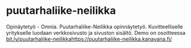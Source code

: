 # puutarhaliike-neilikka
Opinäytetyö - Omnia. Puutarhaliike-Neilikka opinnäytetyö. Kuvitteelliselle yritykselle luodaan verkkosivusto ja sivuston sisältö. Demo on osoitteessa [bit.ly/puutarhaliike-neilikka](https://puutarhaliike-neilikka.kanavana.fi/)https://puutarhaliike-neilikka.kanavana.fi/
